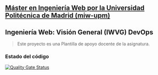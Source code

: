 ## [Máster en Ingeniería Web por la Universidad Politécnica de Madrid (miw-upm)](http://miw.etsisi.upm.es)
## Ingeniería Web: Visión General (IWVG) DevOps
> Este proyecto es una Plantilla de apoyo docente de la asignatura.

### Estado del código

[![Quality Gate Status](https://sonarcloud.io/api/project_badges/measure?project=Oliupm_iwvg-devops-rosario-oliver&metric=alert_status)](https://sonarcloud.io/summary/new_code?id=Oliupm_iwvg-devops-rosario-oliver)
